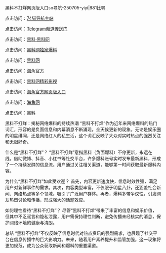 黑料不打烊网页版入口so导航-250705-yiyi|881比鸭

点击访问：<a href="https://74mao.com/">74猫导航主站</a>

点击访问：<a href="https://74mao.com/">Telegram频道传送门</a>

点击访问：<a href="https://heiliaolvzlu3.pages.dev">黑料·黑料网</a>

点击访问：<a href="https://heiliaoyvnrda.pages.dev">黑料网独家爆料</a>

点击访问：<a href="https://qfwfg.pages.dev/">黑料网</a>

点击访问：<a href="https://gdas.pages.dev/">海角官方</a>

点击访问：<a href="https://jha.pages.dev/">黑料网精彩影视</a>

点击访问：<a href="https://sdbsd.pages.dev/">海角官方网页版入口</a>

点击访问：<a href="https://ert-6he.pages.dev/">海角网</a>

点击访问：<a href="https://gbs-3wd.pages.dev/">黑料</a>

黑料不打烊：揭秘网络爆料的持续热潮
“黑料不打烊”作为近年来网络爆料的热门词汇，形容的是负面信息和内幕消息不断涌现，全天候更新的现象。无论是娱乐圈的明星绯闻，还是网络红人的私生活，这个词汇反映了大众对实时热点的强烈关注和无限好奇。

什么是“黑料不打烊”？
“黑料不打烊”意指黑料（负面爆料）不停更新，永远在线。借助微博、抖音、小红书等社交平台，许多爆料账号实时发布最新黑料，形成了一个持续发酵的信息流。用户通过关注相关渠道，能够第一时间获取最新爆料内容。

为什么“黑料不打烊”如此受欢迎？
首先，内容更新速度快，信息时效性强，满足用户对新鲜事件的需求。其次，内容类型丰富，不仅限于明星八卦，还涵盖社会新闻、网络热点等多个领域，吸引了广泛用户群体。再者，爆料多带争议性，引发网友热烈讨论和传播，形成强大的话题效应。

如何理性看待“黑料不打烊”？
尽管“黑料不打烊”带来了丰富的信息和娱乐价值，但其中不乏谣言和隐私泄露，用户需保持理性判断，避免传播未经核实的消息，保护网络环境的健康与清朗。

总结
“黑料不打烊”不仅反映了信息时代对热点资讯的强烈需求，也展现了社交平台在信息传播中的巨大影响力。未来，随着用户素养提升和监管加强，这一现象将更加规范，成为公众获取新闻和爆料的重要渠道。


